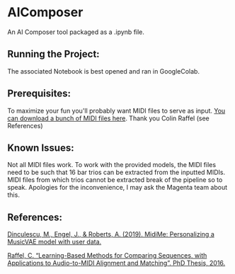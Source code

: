 # AIComposer
An AI Composer tool packaged as a .ipynb file. 

## Running the Project:
The associated Notebook is best opened and ran in GoogleColab. 

## Prerequisites: 
To maximize your fun you'll probably want MIDI files to serve as input. [You can download a bunch of MIDI files here](https://colinraffel.com/projects/lmd/#get). Thank you Colin Raffel (see References)

## Known Issues: 
Not all MIDI files work. To work with the provided models, the MIDI files need to be such that 16 bar trios can be extracted from the inputted MIDIs. MIDI files from which trios cannot be extracted break of the pipeline so to speak. Apologies for the inconvenience, I may ask the Magenta team about this.

## References: 
[Dinculescu, M., Engel, J., & Roberts, A. (2019). MidiMe: Personalizing a MusicVAE model with user data.](https://research.google/pubs/pub48628/)

[Raffel, C. “Learning-Based Methods for Comparing Sequences, with Applications to Audio-to-MIDI Alignment and Matching”. PhD Thesis, 2016.](https://colinraffel.com/publications/thesis.pdf)

